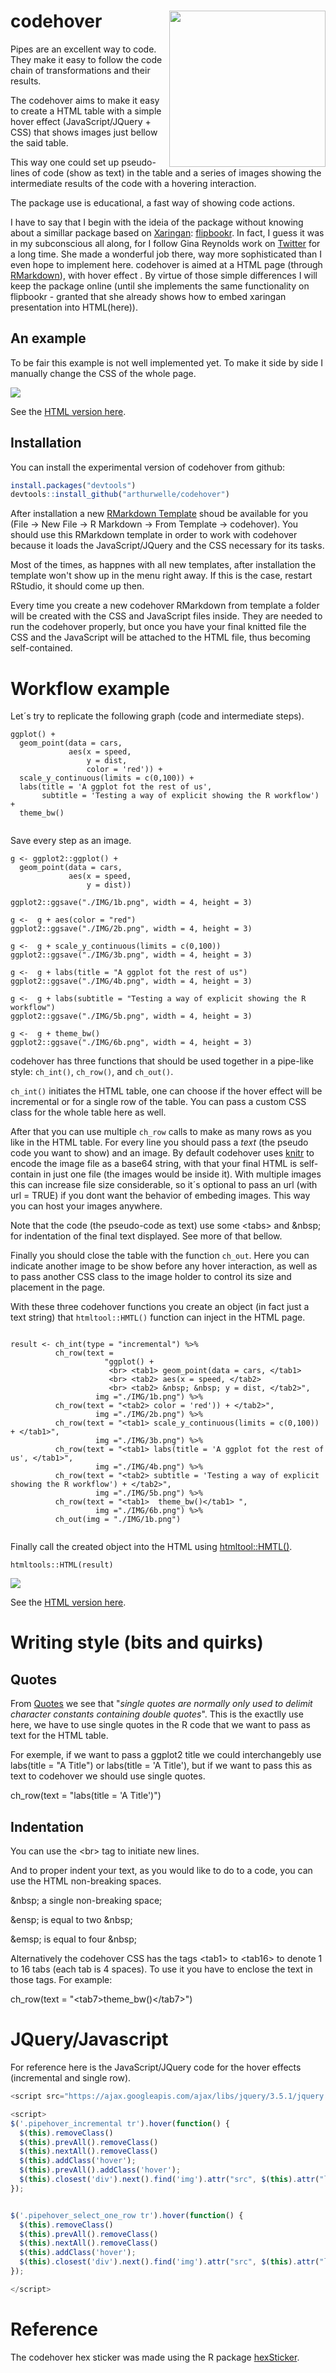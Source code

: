 
# codehover <img src="HexSticker/HexSticker.png" align="right" width="250" />

<!-- badges: start -->
<!-- badges: end -->

Pipes are an excellent way to code. They make it easy to follow the code chain of transformations and their results. 

The codehover aims to make it easy to create a HTML table with a simple hover effect (JavaScript/JQuery + CSS) that shows images just bellow the said table. 

This way one could set up pseudo-lines of code (show as text) in the table and a series of images showing the intermediate results of the code with a hovering interaction. 

The package use is educational, a fast way of showing code actions. 

I have to say that I begin with the ideia of the package without knowing about a simillar package based on <a href= "https://github.com/yihui/xaringan">Xaringan</a>: <a href= "https://github.com/EvaMaeRey/flipbookr">flipbookr</a>. In fact, I guess it was in my subconscious all along, for I follow Gina Reynolds work on <a href= "https://twitter.com/EvaMaeRey">Twitter</a> for a long time. She made a wonderful job there, way more sophisticated than I even hope to implement here. codehover is aimed at a HTML page (through <a href="https://rmarkdown.rstudio.com/">RMarkdown</a>), with hover effect
. By virtue of those simple differences I will keep the package online (until she implements the same functionality on flipbookr - granted that she already shows how to embed xaringan presentation into HTML(<a hred="https://evangelinereynolds.netlify.app/post/embedding-flipbook-mini-in-html-document/">here</a>)).

## An example

To be fair this example is not well implemented yet. To make it side by side I manually change the CSS of the whole page. 

![](Example_MAP.gif)  


See the <a href="https://arthurwelle.github.io/codehover/articles/codehover_map_example.html">HTML version here</a>.

## Installation

You can install the experimental version of codehover from github:

``` r
install.packages("devtools")
devtools::install_github("arthurwelle/codehover")
```

After installation a new <a href="https://rstudio.github.io/rstudio-extensions/rmarkdown_templates.html">RMarkdown Template</a> shoud be available for you (File -> New File -> R Markdown -> From Template -> codehover). You should use this RMarkdown template in order to work with codehover because it loads the JavaScript/JQuery and the CSS necessary for its tasks. 

Most of the times, as happnes with all new templates, after installation the template won't show up in the menu right away. If this is the case, restart RStudio, it should come up then.

Every time you create a new codehover RMarkdown from template a folder will be created with the CSS and JavaScript files inside. They are needed to run the codehover properly, but once you have your final knitted file the CSS and the JavaScript will be attached to the HTML file, thus becoming self-contained. 

# Workflow example

Let´s try to replicate the following graph (code and intermediate steps).

```{r, eval=TRUE, echo=TRUE}
ggplot() +
  geom_point(data = cars,
             aes(x = speed, 
                 y = dist,
                 color = 'red')) +
  scale_y_continuous(limits = c(0,100)) +
  labs(title = 'A ggplot fot the rest of us',
       subtitle = 'Testing a way of explicit showing the R workflow') +
  theme_bw()
  
```

Save every step as an image.

```{r, eval=FALSE, echo=TRUE}
g <- ggplot2::ggplot() +
  geom_point(data = cars,
             aes(x = speed, 
                 y = dist))

ggplot2::ggsave("./IMG/1b.png", width = 4, height = 3) 

g <-  g + aes(color = "red")
ggplot2::ggsave("./IMG/2b.png", width = 4, height = 3) 

g <-  g + scale_y_continuous(limits = c(0,100))
ggplot2::ggsave("./IMG/3b.png", width = 4, height = 3) 

g <-  g + labs(title = "A ggplot fot the rest of us")
ggplot2::ggsave("./IMG/4b.png", width = 4, height = 3) 

g <-  g + labs(subtitle = "Testing a way of explicit showing the R workflow")
ggplot2::ggsave("./IMG/5b.png", width = 4, height = 3) 

g <-  g + theme_bw()
ggplot2::ggsave("./IMG/6b.png", width = 4, height = 3) 

```

codehover has three functions that should be used together in a pipe-like style: ``ch_int()``, ``ch_row()``, and ``ch_out()``.

``ch_int()`` initiates the HTML table, one can choose if the hover effect will be incremental or for a single row of the table. You can pass a custom CSS class for the whole table here as well.
 
After that you can use multiple ``ch_row`` calls to make as many rows as you like in the HTML table. For every line you should pass a *text* (the pseudo code you want to show) and an image. By default codehover uses <a href="https://yihui.org/knitr/">knitr</a> to encode the image file as a base64 string, with that your final HTML is self-contain in just one file (the images would be inside it). With multiple images this can increase file size considerable, so it´s optional to pass an url (with url = TRUE) if you dont want the behavior of embeding images. This way you can host your images anywhere.

Note that the code (the pseudo-code as text) use some &lt;tabs> and &amp;nbsp; for indentation of the final text displayed. See more of that bellow.

Finally you should close the table with the function ``ch_out``. Here you can indicate another image to be show before any hover interaction, as well as to pass another CSS class to the image holder to control its size and placement in the page.

With these three codehover functions you create an object (in fact just a text string) that ``htmltool::HMTL()`` function can inject in the HTML page. 


```{r, echo=TRUE}

result <- ch_int(type = "incremental") %>% 
          ch_row(text = 
                     "ggplot() + 
                      <br> <tab1> geom_point(data = cars, </tab1>
                      <br> <tab2> aes(x = speed, </tab2>
                      <br> <tab2> &nbsp; &nbsp; y = dist, </tab2>",
                   img ="./IMG/1b.png") %>% 
          ch_row(text = "<tab2> color = 'red')) + </tab2>",
                   img ="./IMG/2b.png") %>%   
          ch_row(text = "<tab1> scale_y_continuous(limits = c(0,100)) + </tab1>",
                   img ="./IMG/3b.png") %>% 
          ch_row(text = "<tab1> labs(title = 'A ggplot fot the rest of us', </tab1>",
                   img ="./IMG/4b.png") %>%   
          ch_row(text = "<tab2> subtitle = 'Testing a way of explicit showing the R workflow') + </tab2>",
                   img ="./IMG/5b.png") %>% 
          ch_row(text = "<tab1>  theme_bw()</tab1> ",
                   img ="./IMG/6b.png") %>%
          ch_out(img = "./IMG/1b.png") 
  
```

Finally call the created object into the HTML using <a href="https://github.com/rstudio/htmltools">htmltool::HMTL()</a>.


```{r, echo=TRUE}
htmltools::HTML(result)
```

![](Example.gif) 

See the <a href="https://arthurwelle.github.io/codehover/articles/codehover_intro.html">HTML version here</a>.

# Writing style (bits and quirks) 

## Quotes

From <a href="https://stat.ethz.ch/R-manual/R-patched/library/base/html/Quotes.html">Quotes</a> we see that "*single quotes are normally only used to delimit character constants containing double quotes*". This is the exactlly use here, we have to use single quotes in the R code that we want to pass as text for the HTML table.

For exemple, if we want to pass a ggplot2 title we could interchangebly use labs(title = "A Title") or labs(title = 'A Title'), but if we want to pass this as text to codehover we should use single quotes. 

  ch_row(text = "labs(title = 'A Title')")
         
## Indentation         

You can use the &lt;br> tag to initiate new lines.

And to proper indent your text, as you would like to do to a code, you can use the HTML non-breaking spaces.

&amp;nbsp; a single non-breaking space;

&amp;ensp; is equal to two &amp;nbsp;

&amp;emsp; is equal to four &amp;nbsp;

Alternatively the codehover CSS has the tags &lt;tab1> to &lt;tab16> to denote 1 to 16 tabs (each tab is 4 spaces). To use it you have to enclose the text in those tags. For example:

ch_row(text = "&lt;tab7>theme_bw()&lt;/tab7>")


# JQuery/Javascript

For reference here is the JavaScript/JQuery code for the hover effects (incremental and single row).


``` js
<script src="https://ajax.googleapis.com/ajax/libs/jquery/3.5.1/jquery.min.js"></script>

<script>
$('.pipehover_incremental tr').hover(function() {
  $(this).removeClass()
  $(this).prevAll().removeClass()
  $(this).nextAll().removeClass()
  $(this).addClass('hover');
  $(this).prevAll().addClass('hover');
  $(this).closest('div').next().find('img').attr("src", $(this).attr("link"));
});


$('.pipehover_select_one_row tr').hover(function() {
  $(this).removeClass()
  $(this).prevAll().removeClass()
  $(this).nextAll().removeClass()
  $(this).addClass('hover');
  $(this).closest('div').next().find('img').attr("src", $(this).attr("link"));
});

</script>
```

# Reference

The codehover hex sticker was made using the R package <a href="https://github.com/GuangchuangYu/hexSticker">hexSticker</a>. 
